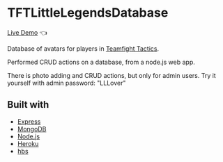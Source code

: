 # TFTLittleLegendsDatabase

[Live Demo](https://tftlittlelegenddatabase.herokuapp.com/) :point_left:

Database of avatars for players in [Teamfight Tactics](https://teamfighttactics.leagueoflegends.com/en-us/).

Performed CRUD actions on a database, from a node.js web app.

There is photo adding and CRUD actions, but only for admin users. Try it yourself with admin password: "LLLover"

## Built with

- [Express](https://expressjs.com/)
- [MongoDB](https://www.mongodb.com/)
- [Node.js](https://nodejs.org/en/)
- [Heroku](https://dashboard.heroku.com/)
- [hbs](https://handlebarsjs.com/)
